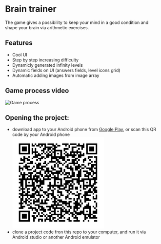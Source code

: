 # Brain trainer
   The game gives a possibility to keep your mind in a good condition and shape your brain via arithmetic exercises.

## Features
* Cool UI
* Step by step increasing difficulty
* Dynamicly generated infinity levels
* Dynamic fields on UI (answers fields, level icons grid)
* Automatic adding images from image array

## Game process video
![Game process](https://github.com/Harnet69/Brain-trainer/blob/master/app/GitHubFiles/brain-trainer-video_new.gif)

## Opening the project:
* download app to your Android phone from [Google Play](https://play.google.com/store/apps/details?id=com.harnet.braintrainer), or scan this QR code by your Android phone
![Google Play](https://github.com/Harnet69/Brain-trainer/blob/master/app/GitHubFiles/brainTrainerGooglePlay.png)
* clone a project code fron this repo to your computer, and run it via Android studio or another Android emulator
